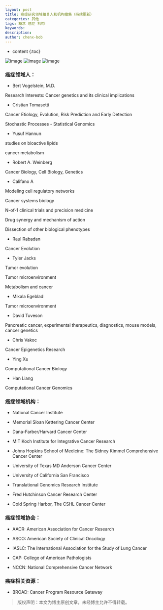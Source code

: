 ```yaml
---
layout: post
title: 癌症研究领域相关人和机构搜集（持续更新）
categories: 其他
tags: 概念 癌症 机构
keywords: 
description: 
author: chenx-bob
---
```


* content
{:toc}


![image](https://cl.ly/1o402l3p2X30/Image%202017-03-30%20at%205.00.30%20pm.png)
![image](https://cl.ly/3x3z1T3a2u2u/Image%202017-03-30%20at%205.00.09%20pm.png)
![image](https://cl.ly/182h2p1Y2D3s/Image%202017-03-30%20at%204.59.43%20pm.png)







### 癌症领域人：

* Bert Vogelstein, M.D.

Research Interests: Cancer genetics and its clinical implications

* Cristian Tomasetti 

Cancer Etiology, Evolution, Risk Prediction and Early Detection 

Stochastic Processes - Statistical Genomics

* Yusuf Hannun

studies on bioactive lipids

cancer metabolism

* Robert A. Weinberg

Cancer Biology, Cell Biology, Genetics

* Califano A

Modeling cell regulatory networks

Cancer systems biology

N-of-1 clinical trials and precision medicine

Drug synergy and mechanism of action

Dissection of other biological phenotypes


* Raul Rabadan

Cancer Evolution

* Tyler Jacks

Tumor evolution

Tumor microenvironment

Metabolism and cancer

* Mikala Egeblad

Tumor microenvironment

* David Tuveson

Pancreatic cancer, experimental therapeutics, diagnostics, mouse models, cancer genetics

* Chris Vakoc

Cancer Epigenetics Research

* Ying Xu

Computational Cancer Biology

* Han Liang

Computational Cancer Genomics

### 癌症领域机构：

* National Cancer Institute

* Memorial Sloan Kettering Cancer Center

* Dana-Farber/Harvard Cancer Center

* MIT Koch Institute for Integrative Cancer Research

* Johns Hopkins School of Medicine: The Sidney Kimmel Comprehensive Cancer Center 

* University of Texas MD Anderson Cancer Center

* University of California San Francisco

* Translational Genomics Research Institute
 
* Fred Hutchinson Cancer Research Center

* Cold Spring Harbor, The CSHL Cancer Center

### 癌症领域协会：

* AACR: American Association for Cancer Research

* ASCO: American Society of Clinical Oncology

* IASLC: The International Association for the Study of Lung Cancer

* CAP: College of American Pathologists

* NCCN: National Comprehensive Cancer Network

### 癌症相关资源：

* BROAD: Cancer Program Resource Gateway




> 版权声明：本文为博主原创文章，未经博主允许不得转载。
